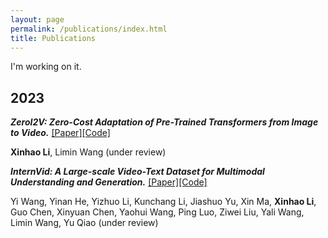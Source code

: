```yaml
---
layout: page
permalink: /publications/index.html
title: Publications
---
```


I'm working on it.

## 2023

***ZeroI2V: Zero-Cost Adaptation of Pre-Trained Transformers from Image to Video.*** [[Paper]]()[[Code]]()

**Xinhao Li**, Limin Wang (under review) 

***InternVid: A Large-scale Video-Text Dataset for Multimodal Understanding and Generation.*** [[Paper]]()[[Code]]() 

Yi Wang, Yinan He, Yizhuo Li, Kunchang Li, Jiashuo Yu, Xin Ma, **Xinhao Li**, Guo Chen, Xinyuan Chen, Yaohui Wang, Ping Luo, Ziwei Liu, Yali Wang, Limin Wang, Yu Qiao (under review) 
